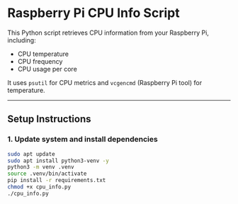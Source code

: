 # Raspberry Pi CPU Info Script

This Python script retrieves CPU information from your Raspberry Pi, including:

- CPU temperature
- CPU frequency
- CPU usage per core

It uses `psutil` for CPU metrics and `vcgencmd` (Raspberry Pi tool) for temperature.

---

## Setup Instructions

### 1. Update system and install dependencies

```sh
sudo apt update
sudo apt install python3-venv -y
python3 -m venv .venv
source .venv/bin/activate
pip install -r requirements.txt
chmod +x cpu_info.py
./cpu_info.py
```
